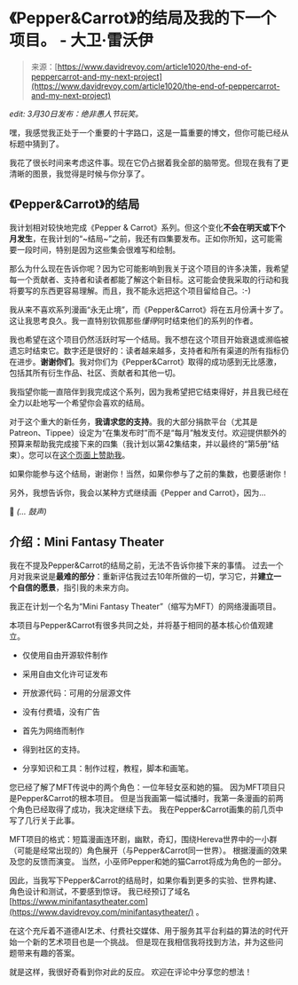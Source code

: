<!--yml

category: 未分类

date: 2024-05-29 12:49:56

-->

# 《Pepper&Carrot》的结局及我的下一个项目。 - 大卫·雷沃伊

> 来源：[https://www.davidrevoy.com/article1020/the-end-of-peppercarrot-and-my-next-project](https://www.davidrevoy.com/article1020/the-end-of-peppercarrot-and-my-next-project)

*edit: 3月30日发布：绝非愚人节玩笑。*

嘿，我感觉我正处于一个重要的十字路口，这是一篇重要的博文，但你可能已经从标题中猜到了。

我花了很长时间来考虑这件事。现在它仍占据着我全部的脑带宽。但现在我有了更清晰的图景，我觉得是时候与你分享了。

## 《Pepper&Carrot》的结局

我计划相对较快地完成《Pepper & Carrot》系列。但这个变化**不会在明天或下个月发生**，在我计划的“~结局~”之前，我还有四集要发布。正如你所知，这可能需要一段时间，特别是因为这些集会很难写和绘制。

那么为什么现在告诉你呢？因为它可能影响到我关于这个项目的许多决策，我希望每一个贡献者、支持者和读者都能了解这个新目标。这可能会使我采取的行动和我将要写的东西更容易理解。而且，我不能永远把这个项目留给自己。:-)

我从来不喜欢系列漫画“永无止境”，而《Pepper&Carrot》将在五月份满十岁了。这让我思考良久。我一直特别钦佩那些*懂得*何时结束他们的系列的作者。

我也希望在这个项目仍然活跃时写一个结局。我不想在这个项目开始衰退或濒临被遗忘时结束它。数字还是很好的：读者越来越多，支持者和所有渠道的所有指标仍在进步。**谢谢你们**。我对你们为《Pepper&Carrot》取得的成功感到无比感激，包括其所有衍生作品、社区、贡献者和其他一切。

我指望你能一直陪伴到我完成这个系列，因为我希望把它结束得好，并且我已经在全力以赴地写一个希望你会喜欢的结局。

对于这个重大的新任务，**我请求您的支持**。我的大部分捐款平台（尤其是Patreon、Tippee）设定为“在集发布时”而不是“每月”触发支付。欢迎提供额外的预算来帮助我完成接下来的四集（我计划以第42集结束，并以最终的“第5册”结束）。您可以在[这个页面上赞助我](https://www.davidrevoy.com/static3/become-my-patron)。

如果你能参与这个结局，谢谢你！当然，如果你参与了之前的集数，也要感谢你！

另外，我想告诉你，我会以某种方式继续画《Pepper and Carrot》，因为...

🥁 *(... 鼓声)*

## 介绍：Mini Fantasy Theater

我在不提及Pepper&Carrot的结局之前，无法不告诉你接下来的事情。 过去一个月对我来说是**最难的部分**：重新评估我过去10年所做的一切，学习它，并**建立一个自信的愿景**，指引我的未来方向。

我正在计划一个名为“Mini Fantasy Theater”（缩写为MFT）的网络漫画项目。

本项目与Pepper&Carrot有很多共同之处，并将基于相同的基本核心价值观建立。

+   仅使用自由开源软件制作

+   采用自由文化许可证发布

+   开放源代码：可用的分层源文件

+   没有付费墙，没有广告

+   首先为网络而制作

+   得到社区的支持。

+   分享知识和工具：制作过程，教程，脚本和画笔。

您已经了解了MFT传说中的两个角色：一位年轻女巫和她的猫。 因为MFT项目只是Pepper&Carrot的根本项目。 但是当我画第一幅试播时，我第一条漫画的前两个角色已经取得了成功，我决定继续下去。 我在Pepper&Carrot画集的前几页中写了几行关于此事。

MFT项目的格式：短篇漫画连环剧，幽默，奇幻，围绕Hereva世界中的一小群（可能是经常出现的）角色展开（与Pepper&Carrot同一世界）。 根据漫画的效果及您的反馈而演变。 当然，小巫师Pepper和她的猫Carrot将成为角色的一部分。

因此，当我写下Pepper&Carrot的结局时，如果你看到更多的实验、世界构建、角色设计和测试，不要感到惊讶。 我已经预订了域名[https://www.minifantasytheater.com](https://www.davidrevoy.com/minifantasytheater/) 。

在这个充斥着不道德AI艺术、付费社交媒体、用于服务其平台利益的算法的时代开始一个新的艺术项目也是一个挑战。 但是现在我相信我将找到方法，并为这些问题带来有趣的答案。

就是这样，我很好奇看到你对此的反应。 欢迎在评论中分享您的想法！
